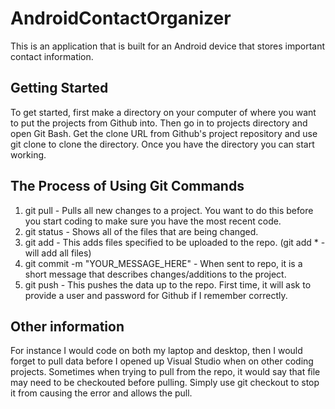 # AndroidContactOrganizer
This is an application that is built for an Android device that stores important contact information.

## Getting Started 
To get started, first make a directory on your computer of where you want to put the projects from Github into. Then go in to projects directory and open Git Bash. Get the clone URL from Github's project repository and use git clone <URL> to clone the directory. Once you have the directory you can start working. 
    
## The Process of Using Git Commands
1. git pull - Pulls all new changes to a project. You want to do this before you start coding to make sure you have the most recent code.
2. git status - Shows all of the files that are being changed. 
3. git add - This adds files specified to be uploaded to the repo. (git add * - will add all files)
4. git commit -m "YOUR_MESSAGE_HERE" - When sent to repo, it is a short message that describes changes/additions to the project.
5. git push - This pushes the data up to the repo. First time, it will ask to provide a user and password for Github if I remember correctly.

## Other information
For instance I would code on both my laptop and desktop, then I would forget to pull data before I opened up Visual Studio when on other coding projects. Sometimes when trying to pull from the repo, it would say that file may need to be checkouted before pulling. Simply use git checkout <filename> to stop it from causing the error and allows the pull.